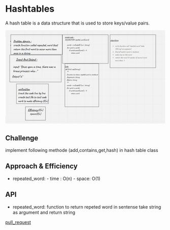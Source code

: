 # Hashtables
<!-- Short summary or background information -->
A hash table is a data structure that is used to store keys/value pairs.

![](repeat_word.PNG)
## Challenge
<!-- Description of the challenge -->
implement following methode (add,contains,get,hash) in hash table class
## Approach & Efficiency
<!-- What approach did you take? Why? What is the Big O space/time for this approach? -->

* repeated_word:
      - time : O(n)
      - space: O(1)

## API
<!-- Description of each method publicly available in each of your hashtable -->
* repeated_word:
function to return repeted word in sentense take string as argument and return string


[pull_request](https://github.com/monaSalih/data-structures-and-algorithms/pull/39)
